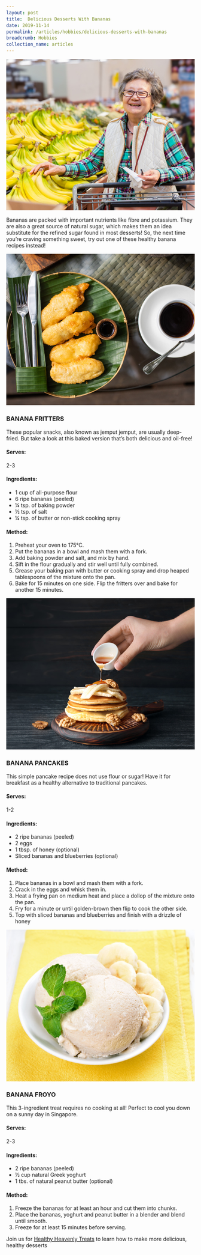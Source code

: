 ```yaml
---
layout: post
title:  Delicious Desserts With Bananas
date: 2019-11-14
permalink: /articles/hobbies/delicious-desserts-with-bananas
breadcrumb: Hobbies
collection_name: articles
---
```

![Delicious Desserts With Bananas](/images/content-articles/hobbies/delicious-desserts-with-bananas-img1.jpg)

Bananas are packed with important nutrients like fibre and potassium. They are also a great source of natural sugar, which makes them an idea substitute for the refined sugar found in most desserts! So, the next time you’re craving something sweet, try out one of these healthy banana recipes instead!

![Delicious Desserts With Bananas](/images/content-articles/hobbies/delicious-desserts-with-bananas-img2.jpg)

### BANANA FRITTERS
These popular snacks, also known as jemput jemput, are usually deep-fried. But take a look at this baked version that’s both delicious and oil-free!

#### Serves:
2-3

#### Ingredients:
- 1 cup of all-purpose flour
- 6 ripe bananas (peeled)
- ¼ tsp. of baking powder
- ½ tsp. of salt
- ¼ tsp. of butter or non-stick cooking spray

#### Method:
1. Preheat your oven to 175°C.
2. Put the bananas in a bowl and mash them with a fork.
3. Add baking powder and salt, and mix by hand.
4. Sift in the flour gradually and stir well until fully combined.
5. Grease your baking pan with butter or cooking spray and drop heaped tablespoons of the mixture onto the pan.
6. Bake for 15 minutes on one side. Flip the fritters over and bake for another 15 minutes. 

![Delicious Desserts With Bananas](/images/content-articles/hobbies/delicious-desserts-with-bananas-img3.jpg)

### BANANA PANCAKES
This simple pancake recipe does not use flour or sugar! Have it for breakfast as a healthy alternative to traditional pancakes.

#### Serves:
1-2

#### Ingredients:
- 2 ripe bananas (peeled)
- 2 eggs
- 1 tbsp. of honey (optional)
- Sliced bananas and blueberries (optional)

#### Method:
1. Place bananas in a bowl and mash them with a fork.
2. Crack in the eggs and whisk them in.
3. Heat a frying pan on medium heat and place a dollop of the mixture onto the pan.
4. Fry for a minute or until golden-brown then flip to cook the other side.
5. Top with sliced bananas and blueberries and finish with a drizzle of honey
 
 ![Delicious Desserts With Bananas](/images/content-articles/hobbies/delicious-desserts-with-bananas-img4.jpg)

### BANANA FROYO
This 3-ingredient treat requires no cooking at all! Perfect to cool you down on a sunny day in Singapore.

#### Serves:
2-3

#### Ingredients:
- 2 ripe bananas (peeled)
- ½ cup natural Greek yoghurt
- 1 tbs. of natural peanut butter (optional)

#### Method:
1. Freeze the bananas for at least an hour and cut them into chunks.
1. Place the bananas, yoghurt and peanut butter in a blender and blend until smooth. 
3. Freeze for at least 15 minutes before serving. 

Join us for [Healthy Heavenly Treats](../../course-directory/lifestyle-and-leisure/#healthy-heavenly-treats) to learn how to make more delicious, healthy desserts